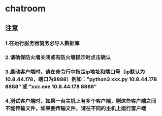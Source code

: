 # chatroom
## 注意
### 1.在运行服务器前务必导入数据库
### 2.请确保防火墙关闭或有防火墙提示时点击确认
### 3.启动客户端时，请在命令行中指定ip地址和端口号（ip默认为10.8.44.178，端口为8888）例如："python3 xxx.py 10.8.44.178 8888" 或 "xxx.exe 10.8.44.178 8888"
### 4.测试客户端时，如果一台主机上有多个客户端，则这些客户端之间不能传输文件，如果要传输文件，请在不同的主机上运行客户端
